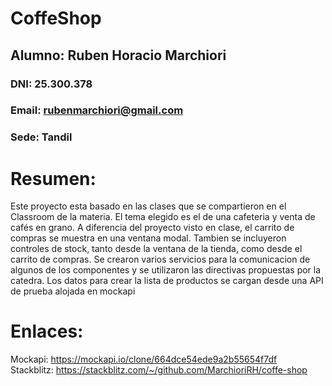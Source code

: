 # CoffeShop
## Alumno: Ruben Horacio Marchiori
### DNI: 25.300.378
### Email: rubenmarchiori@gmail.com
### Sede: Tandil

# Resumen:
Este proyecto esta basado en las clases que se compartieron en el Classroom de la materia.
El tema elegido es el de una cafeteria y venta de cafés en grano.
A diferencia del proyecto visto en clase, el carrito de compras se muestra en una ventana modal. Tambien se incluyeron controles de stock, tanto desde la ventana de la tienda, como desde el carrito de compras. 
Se crearon varios servicios para la comunicacion de algunos de los componentes y se utilizaron las directivas propuestas por la catedra.
Los datos para crear la lista de productos se cargan desde una API de prueba alojada en mockapi 

# Enlaces:
Mockapi: https://mockapi.io/clone/664dce54ede9a2b55654f7df                                                                                   
Stackblitz: https://stackblitz.com/~/github.com/MarchioriRH/coffe-shop



